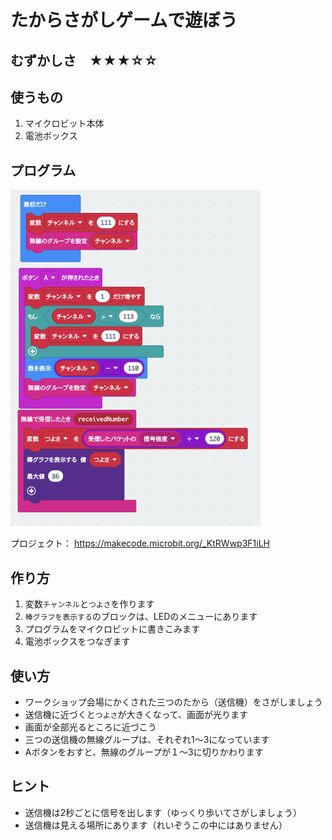 # たからさがしゲームで遊ぼう

## むずかしさ　★★★☆☆

## 使うもの
1. マイクロビット本体
2. 電池ボックス

## プログラム

<img width="400" src="./treasure.png">


プロジェクト： https://makecode.microbit.org/_KtRWwp3F1iLH

## 作り方

1. 変数`チャンネル`と`つよさ`を作ります
2. `棒グラフを表示する`のブロックは、LEDのメニューにあります
3. プログラムをマイクロビットに書きこみます
4. 電池ボックスをつなぎます

## 使い方

* ワークショップ会場にかくされた三つのたから（送信機）をさがしましょう
* 送信機に近づくと`つよさ`が大きくなって、画面が光ります
* 画面が全部光るところに近づこう
* 三つの送信機の無線グループは、それぞれ1〜3になっています
* Aボタンをおすと、無線のグループが１〜3に切りかわります

## ヒント

* 送信機は2秒ごとに信号を出します（ゆっくり歩いてさがしましょう）
* 送信機は見える場所にあります（れいぞうこの中にはありません）
